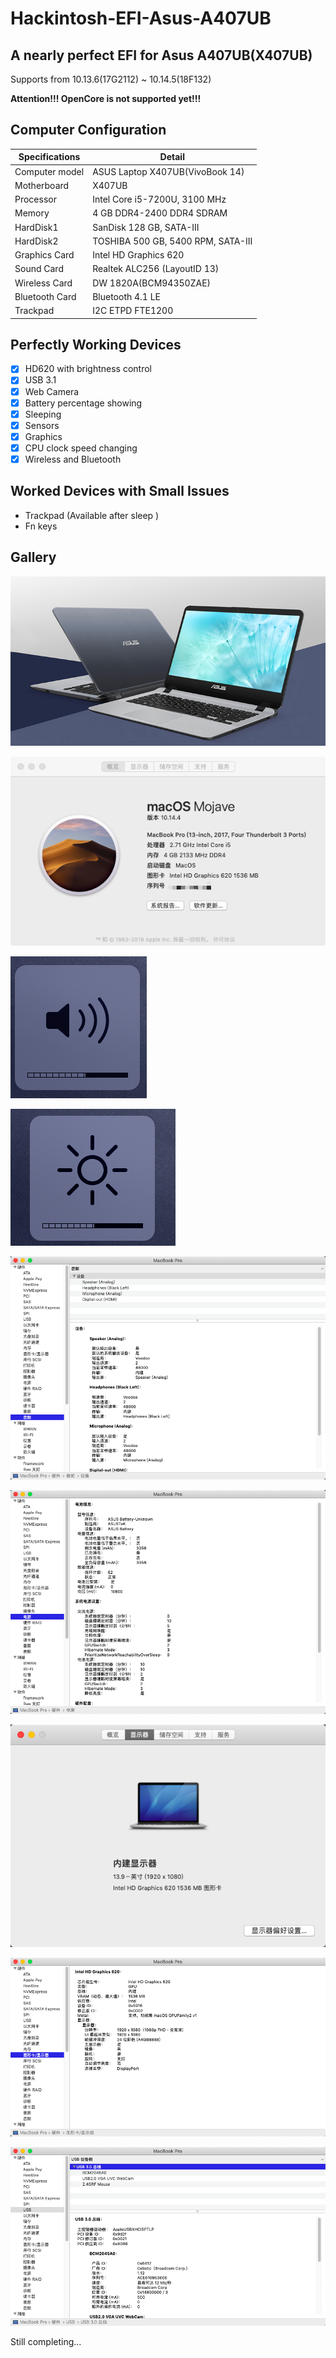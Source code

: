 # Hackintosh-EFI-Asus-A407UB
A nearly perfect EFI for Asus A407UB(X407UB)
----------------------------------------------
Supports from 10.13.6(17G2112) ~ 10.14.5(18F132)

**Attention!!! OpenCore is not supported yet!!!**

## Computer Configuration

| Specifications | Detail                                                             |
| -------------- | ------------------------------------------------------------------ |
| Computer model | ASUS Laptop X407UB(VivoBook 14)                                    |
| Motherboard    | X407UB                                                             |
| Processor      | Intel Core i5-7200U, 3100 MHz                                      |
| Memory         | 4 GB DDR4-2400 DDR4 SDRAM                                          |
| HardDisk1      | SanDisk 128 GB, SATA-III                                           |
| HardDisk2      | TOSHIBA 500 GB, 5400 RPM, SATA-III                                 |
| Graphics Card  | Intel HD Graphics 620                                              |
| Sound Card     | Realtek ALC256 (LayoutID 13)                                       |
| Wireless Card  | DW 1820A(BCM94350ZAE)                                              |
| Bluetooth Card | Bluetooth 4.1 LE                                                   |
| Trackpad       | I2C ETPD FTE1200                                                   |


## Perfectly Working Devices

- [x] HD620 with brightness control
- [x] USB 3.1
- [x] Web Camera
- [x] Battery percentage showing
- [x] Sleeping
- [x] Sensors
- [x] Graphics
- [x] CPU clock speed changing
- [x] Wireless and  Bluetooth

## Worked Devices with Small Issues

- Trackpad (Available after sleep )
- Fn keys  

## Gallery

![Logo](./assets/logo.png)

![MacOS](./assets/MacOS.png)

![FnSound](./assets/音量.png)

![FnBrightness](./assets/亮度.png)

![Sound](./assets/音频.png)

![Battery](./assets/电源.png)

![Graphics](./assets/显示器.png)

![Graphics2](./assets/显示配置.png)

![USB3.1](./assets/USB.png)

Still completing...
